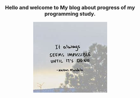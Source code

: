<div style="text-align: center">
 
###  Hello and welcome to My blog about progress of my programming study.
</div>



<div align="center">
 
<img src="images/mandera.jpg">
</div>



 
